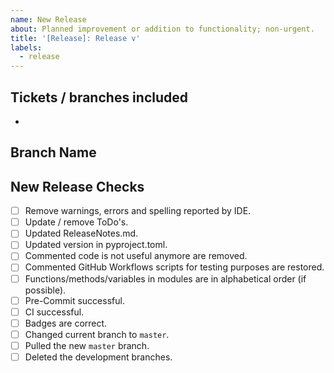```yaml
---
name: New Release
about: Planned improvement or addition to functionality; non-urgent.
title: '[Release]: Release v'
labels:
  - release
---
```


## Tickets / branches included

- [](<>)

## Branch Name

## New Release Checks

- [ ] Remove warnings, errors and spelling reported by IDE.
- [ ] Update / remove ToDo's.
- [ ] Updated ReleaseNotes.md.
- [ ] Updated version in pyproject.toml.
- [ ] Commented code is not useful anymore are removed.
- [ ] Commented GitHub Workflows scripts for testing purposes are restored.
- [ ] Functions/methods/variables in modules are in alphabetical order (if possible).
- [ ] Pre-Commit successful.
- [ ] CI successful.
- [ ] Badges are correct.
- [ ] Changed current branch to `master`.
- [ ] Pulled the new `master` branch.
- [ ] Deleted the development branches.
